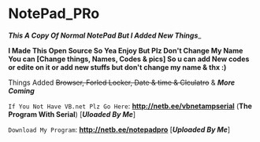 # NotePad_PRo

__***This A Copy Of Normal NotePad But I Added New Things***___

**I Made This Open Source So Yea Enjoy But Plz Don't Change My Name You can [Change things, Names, Codes & pics] So u can add New codes 
or edite on it or add new stuffs but don't change my name & thx :)**

Things Added ~~Browser, Forled Locker, Date & time & Clculatro~~ & ***More Coming***

`If You Not Have VB.net Plz Go Here`: __**http://netb.ee/vbnetampserial**__ (**The Program With Serial**) [***Uloaded By Me***]

`Download My Program`: __**http://netb.ee/notepadpro**__ [***Uploaded By Me***]

